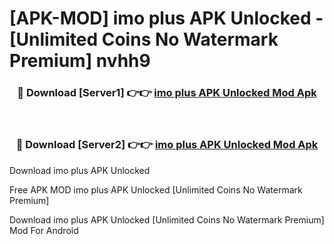 # [APK-MOD] imo plus APK Unlocked - [Unlimited Coins No Watermark Premium] nvhh9



<div align="center">
<h3>🔴 Download [Server1] 👉👉 <a href="https://momento.my/?title=imo_plus_APK_Unlocked">imo plus APK Unlocked Mod Apk</a></h3><br>

<h3>🔴 Download [Server2] 👉👉 <a href="https://momento.my/?title=imo_plus_APK_Unlocked">imo plus APK Unlocked Mod Apk</a></h3>
</div>



Download imo plus APK Unlocked 

Free APK MOD imo plus APK Unlocked [Unlimited Coins No Watermark Premium]

Download imo plus APK Unlocked [Unlimited Coins No Watermark Premium] Mod For Android
